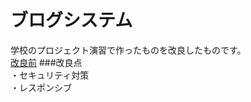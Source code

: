 # ブログシステム
学校のプロジェクト演習で作ったものを改良したものです。  
 [改良前](https://github.com/m-kaho/blog/tree/dev)
###改良点  
・セキュリティ対策  
・レスポンシブ

